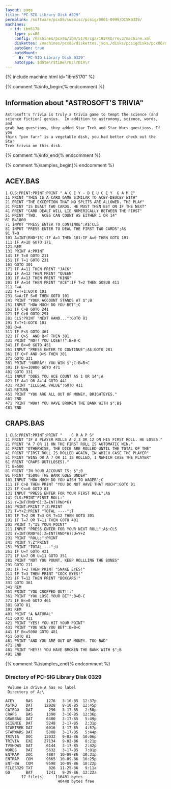```yaml
---
layout: page
title: "PC-SIG Library Disk #329"
permalink: /software/pcx86/sw/misc/pcsig/0001-0999/DISK0329/
machines:
  - id: ibm5170
    type: pcx86
    config: /machines/pcx86/ibm/5170/cga/1024kb/rev3/machine.xml
    diskettes: /machines/pcx86/diskettes.json,/disks/pcsigdisks/pcx86/diskettes.json
    autoGen: true
    autoMount:
      B: "PC-SIG Library Disk 0329"
    autoType: $date\r$time\rB:\rDIR\r
---
```


{% include machine.html id="ibm5170" %}

{% comment %}info_begin{% endcomment %}

## Information about "ASTROSOFT'S TRIVIA"

    Astrosoft's Trivia is truly a trivia game to tempt the science (and
    science fiction) genius.  In addition to astronomy, science, words, and
    grab bag questions, they added Star Trek and Star Wars questions. If you
    think "pon farr" is a vegetable dish, you had better check out the Star
    Trek trivia on this disk.
{% comment %}info_end{% endcomment %}

{% comment %}samples_begin{% endcomment %}

## ACEY.BAS

```bas
1 CLS:PRINT:PRINT:PRINT " A C E Y - D E U C E Y  G A M E"
11 PRINT "THIS IS A CARD GAME SIMILAR TO ACEY-DEUCEY WITH"
21 PRINT "THE EXCEPTION THAT NO SPLITS ARE ALLOWED. THE PLAY"
31 PRINT "IS DEALT TWO CARDS. HE MUST THEN BET ON IF THE NEXT"
41 PRINT "CARD DEALT WILL LIE NUMERICALLY BETWEEN THE FIRST"
51 PRINT "TWO.  ACES CAN COUNT AS EITHER 1 OR 14"
61 B=1000
71 INPUT "PRESS ENTER TO CONTINUE";A$:CLS
81 INPUT "PRESS ENTER TO DEAL THE FIRST TWO CARDS";A$
91 T=O
101 A=INT(RND*15):IF A=1 THEN 101:IF A=0 THEN GOTO 101
111 IF A>10 GOTO 171
121 REM
131 PRINT A:PRINT
141 IF T=0 GOTO 211
151 IF T=1 GOTO 231
161 GOTO 301
171 IF A=11 THEN PRINT "JACK"
181 IF A=12 THEN PRINT "QUEEN"
191 IF A=13 THEN PRINT "KING"
201 IF A=14 THEN PRINT "ACE":IF T=2 THEN GOSUB 411
211 F=A
221 T=T+1:GOTO 101
231 S=A:IF S=0 THEN GOTO 101
241 PRINT "YOUR ACCOUNT STANDS AT $";B
251 INPUT "HOW MUCH DO YOU BET";C
261 IF C>B GOTO 241
271 IF C>0 GOTO 291
281 CLS:PRINT "NEXT HAND...":GOTO 81
291 T=T+1:GOTO 101
301 Q=A
311 IF F<S GOTO 361
321 IF Q>S  AND Q<F THEN 381
331 PRINT "NO!! YOU LOSE!!":B=B-C
341 IF B<=0 GOTO 451
351 INPUT "PRESS ENTER TO CONTINUE";A$:GOTO 281
361 IF Q>F AND Q<S THEN 381
371 GOTO 331
381 PRINT "HURRAY! YOU WIN $";C:B=B+C
391 IF B>=10000 GOTO 471
401 GOTO 331
411 INPUT "DOES YOU ACE COUNT AS 1 OR 14";A
421 IF A=1 OR A=14 GOTO 441
431 PRINT "ILLEGAL VALUE":GOTO 411
441 RETURN
451 PRINT "YOU ARE ALL OUT OF MONEY, BRIGHTEYES."
461 END
471 PRINT "WOW! YOU HAVE BROKEN THE BANK WITH $";B$
481 END
```

## CRAPS.BAS

```bas
1 CLS:PRINT:PRINT:PRINT "    C R A P S"
11 PRINT "IF A PLAYER ROLLS A 2,3 OR 12 ON HIS FIRST ROLL. HE LOSES."
21 PRINT "A 7 OR 11 ON THE FIRST ROLL IS AUTOMATIC WIN."
31 PRINT "OTHERWISE, THE DICE ARE ROLLED UNTIL THE TOTAL OF THE"
41 PRINT "FIRST ROLL IS ROLLED AGAIN, IN WHICH CASE THE PLAYER"
51 PRINT "WINS OR A 7 OR 11 IS ROLLED, I NWHICH CASE THE PLAYER"
61 PRINT "CRAPS OUT(LOSES)."
71 B=500
81 PRINT "IN YOUR ACCOUNT IS: $";B
91 PRINT "$5000 THE BANK GOES UNDER"
101 INPUT "HOW MUCH DO YOU WISH TO WAGER";C
111 IF C>B THEN PRINT "YOU DO NOT HAVE THAT MUCH":GOTO 81
121 IF C<=0 GOTO 81
131 INPUT "PRESS ENTER FOR YOUR FIRST ROLL";A$
141 CLS:PRINT"FIRST ROLL:"
151 Y=INT(RND*6):Z=INT(RND*6)
161 PRINT:PRINT Y;Z:PRINT
171 T=Y+Z:PRINT "TOTAL ----";T
181 IF T=2 OR T=3 OR T=12 THEN GOTO 301
191 IF T=7 OR T=11 THEN GOTO 401
201 PRINT T;"IS YOUR POINT"
211 INPUT "PRESS ENTER FOR YOUR NEXT ROLL";A$:CLS
221 Y=INT(RND*6):Z=INT(RND*6):U=Y+Z
231 PRINT "ROLL:":PRINT
241 PRINT Y;Z"PRINT
251 PRINT "TOTAL ---";U
261 IF U=T GOTO 421
271 IF U=7 OR U=11 GOTO 351
281 PRINT "NOT YOU POUNT, KEEP ROLLLING THE BONES"
291 GOTO 211
301 IF T=2 THEN PRINT "SNAKE EYES!"
311 IF T=3 THEN PRINT "COCK EYES!"
321 IF T=12 THEN PRINT "BOXCARS!"
331 GOTO 361
341 REM
351 PRINT "YOU CROPPED OUT!!:"
361 PRINT "YOU LOSE YOUR BET":B=B-C
371 IF B<=0 GOTO 461
381 GOTO 81
391 REM
401 PRINT "A NATURAL"
411 GOTO 431
421 PRINT "YES! YOU HIT YOUR POINT"
431 PRINT "YOU WIN YOU BET":B=B+C
441 IF B>=5000 GOTO 481
451 GOTO 81
461 PRINT "AND YOU ARE OUT OF MONEY. TOO BAD"
471 END
481 PRINT "HEY!! YOU HAVE BROKEN THE BANK WITH $";B
491 END
```

{% comment %}samples_end{% endcomment %}

### Directory of PC-SIG Library Disk 0329

     Volume in drive A has no label
     Directory of A:\

    ACEY     BAS      1276   3-16-85  12:37p
    ASTRO    DAT     12928   8-10-85  12:45p
    CATEGO   DAT       256   3-17-85   2:50p
    CRAPS    BAS      1390   3-16-85  12:36p
    GRABBAG  DAT      6400   3-17-85   5:49p
    SCIENCE  DAT      5248   3-17-85   2:31p
    STARTREK DAT      6016   3-17-85   4:57p
    STARWARS DAT      5888   3-17-85   5:44p
    TRIVIA   DOC     12032   9-03-86  10:06p
    TRIVIA   EXE     27134   9-02-86   8:21p
    TVSHOWS  DAT      6144   3-17-85   2:42p
    WORDS    DAT      5632   3-17-85   7:01p
    ENTRAP   DOC      4807  10-09-86  10:31p
    ENTRAP   COM      9665  10-09-86  10:25p
    ENT-BW   COM      9598  10-09-86  10:22p
    FILES329 TXT       826  11-25-86   9:11a
    GO       BAT      1241   9-29-86  12:22a
           17 file(s)     116481 bytes
                           40448 bytes free
